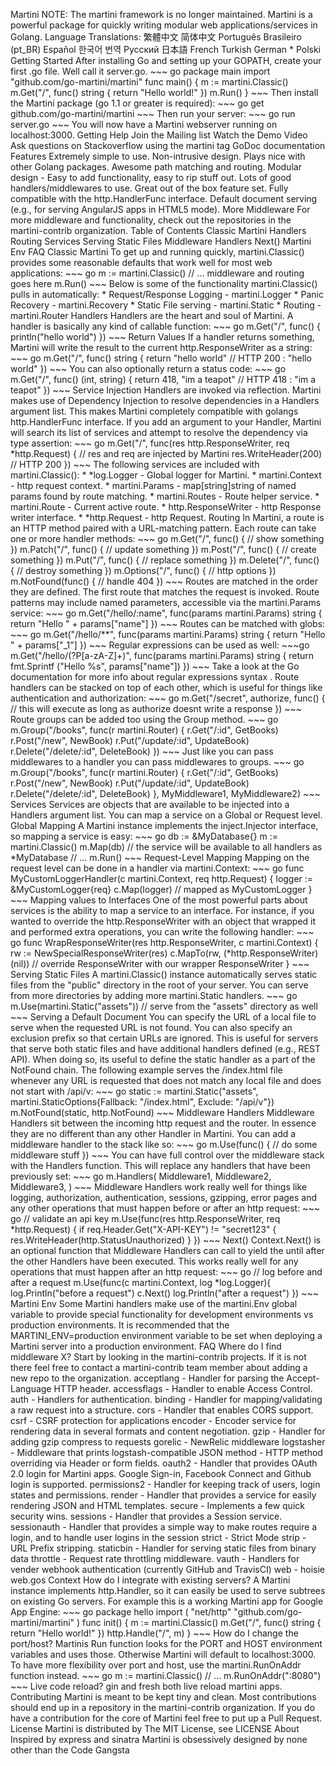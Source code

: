 Martini NOTE: The martini framework is no longer maintained. Martini is a powerful package for quickly writing modular web applications/services in Golang. Language Translations: 繁體中文 简体中文 Português Brasileiro (pt_BR) Español 한국어 번역 Русский 日本語 French Turkish German * Polski Getting Started After installing Go and setting up your GOPATH, create your first .go file. Well call it server.go. ~~~ go package main import "github.com/go-martini/martini" func main() { m := martini.Classic() m.Get("/", func() string { return "Hello world!" }) m.Run() } ~~~ Then install the Martini package (go 1.1 or greater is required): ~~~ go get github.com/go-martini/martini ~~~ Then run your server: ~~~ go run server.go ~~~ You will now have a Martini webserver running on localhost:3000. Getting Help Join the Mailing list Watch the Demo Video Ask questions on Stackoverflow using the martini tag GoDoc documentation Features Extremely simple to use. Non-intrusive design. Plays nice with other Golang packages. Awesome path matching and routing. Modular design - Easy to add functionality, easy to rip stuff out. Lots of good handlers/middlewares to use. Great out of the box feature set. Fully compatible with the http.HandlerFunc interface. Default document serving (e.g., for serving AngularJS apps in HTML5 mode). More Middleware For more middleware and functionality, check out the repositories in the martini-contrib organization. Table of Contents Classic Martini Handlers Routing Services Serving Static Files Middleware Handlers Next() Martini Env FAQ Classic Martini To get up and running quickly, martini.Classic() provides some reasonable defaults that work well for most web applications: ~~~ go m := martini.Classic() // ... middleware and routing goes here m.Run() ~~~ Below is some of the functionality martini.Classic() pulls in automatically: * Request/Response Logging - martini.Logger * Panic Recovery - martini.Recovery * Static File serving - martini.Static * Routing - martini.Router Handlers Handlers are the heart and soul of Martini. A handler is basically any kind of callable function: ~~~ go m.Get("/", func() { println("hello world") }) ~~~ Return Values If a handler returns something, Martini will write the result to the current http.ResponseWriter as a string: ~~~ go m.Get("/", func() string { return "hello world" // HTTP 200 : "hello world" }) ~~~ You can also optionally return a status code: ~~~ go m.Get("/", func() (int, string) { return 418, "im a teapot" // HTTP 418 : "im a teapot" }) ~~~ Service Injection Handlers are invoked via reflection. Martini makes use of Dependency Injection to resolve dependencies in a Handlers argument list. This makes Martini completely compatible with golangs http.HandlerFunc interface. If you add an argument to your Handler, Martini will search its list of services and attempt to resolve the dependency via type assertion: ~~~ go m.Get("/", func(res http.ResponseWriter, req *http.Request) { // res and req are injected by Martini res.WriteHeader(200) // HTTP 200 }) ~~~ The following services are included with martini.Classic(): * *log.Logger - Global logger for Martini. * martini.Context - http request context. * martini.Params - map[string]string of named params found by route matching. * martini.Routes - Route helper service. * martini.Route - Current active route. * http.ResponseWriter - http Response writer interface. * *http.Request - http Request. Routing In Martini, a route is an HTTP method paired with a URL-matching pattern. Each route can take one or more handler methods: ~~~ go m.Get("/", func() { // show something }) m.Patch("/", func() { // update something }) m.Post("/", func() { // create something }) m.Put("/", func() { // replace something }) m.Delete("/", func() { // destroy something }) m.Options("/", func() { // http options }) m.NotFound(func() { // handle 404 }) ~~~ Routes are matched in the order they are defined. The first route that matches the request is invoked. Route patterns may include named parameters, accessible via the martini.Params service: ~~~ go m.Get("/hello/:name", func(params martini.Params) string { return "Hello " + params["name"] }) ~~~ Routes can be matched with globs: ~~~ go m.Get("/hello/**", func(params martini.Params) string { return "Hello " + params["_1"] }) ~~~ Regular expressions can be used as well: ~~~go m.Get("/hello/(?P[a-zA-Z]+)", func(params martini.Params) string { return fmt.Sprintf ("Hello %s", params["name"]) }) ~~~ Take a look at the Go documentation for more info about regular expressions syntax . Route handlers can be stacked on top of each other, which is useful for things like authentication and authorization: ~~~ go m.Get("/secret", authorize, func() { // this will execute as long as authorize doesnt write a response }) ~~~ Route groups can be added too using the Group method. ~~~ go m.Group("/books", func(r martini.Router) { r.Get("/:id", GetBooks) r.Post("/new", NewBook) r.Put("/update/:id", UpdateBook) r.Delete("/delete/:id", DeleteBook) }) ~~~ Just like you can pass middlewares to a handler you can pass middlewares to groups. ~~~ go m.Group("/books", func(r martini.Router) { r.Get("/:id", GetBooks) r.Post("/new", NewBook) r.Put("/update/:id", UpdateBook) r.Delete("/delete/:id", DeleteBook) }, MyMiddleware1, MyMiddleware2) ~~~ Services Services are objects that are available to be injected into a Handlers argument list. You can map a service on a Global or Request level. Global Mapping A Martini instance implements the inject.Injector interface, so mapping a service is easy: ~~~ go db := &MyDatabase{} m := martini.Classic() m.Map(db) // the service will be available to all handlers as *MyDatabase // ... m.Run() ~~~ Request-Level Mapping Mapping on the request level can be done in a handler via martini.Context: ~~~ go func MyCustomLoggerHandler(c martini.Context, req http.Request) { logger := &MyCustomLogger{req} c.Map(logger) // mapped as MyCustomLogger } ~~~ Mapping values to Interfaces One of the most powerful parts about services is the ability to map a service to an interface. For instance, if you wanted to override the http.ResponseWriter with an object that wrapped it and performed extra operations, you can write the following handler: ~~~ go func WrapResponseWriter(res http.ResponseWriter, c martini.Context) { rw := NewSpecialResponseWriter(res) c.MapTo(rw, (*http.ResponseWriter)(nil)) // override ResponseWriter with our wrapper ResponseWriter } ~~~ Serving Static Files A martini.Classic() instance automatically serves static files from the "public" directory in the root of your server. You can serve from more directories by adding more martini.Static handlers. ~~~ go m.Use(martini.Static("assets")) // serve from the "assets" directory as well ~~~ Serving a Default Document You can specify the URL of a local file to serve when the requested URL is not found. You can also specify an exclusion prefix so that certain URLs are ignored. This is useful for servers that serve both static files and have additional handlers defined (e.g., REST API). When doing so, its useful to define the static handler as a part of the NotFound chain. The following example serves the /index.html file whenever any URL is requested that does not match any local file and does not start with /api/v: ~~~ go static := martini.Static("assets", martini.StaticOptions{Fallback: "/index.html", Exclude: "/api/v"}) m.NotFound(static, http.NotFound) ~~~ Middleware Handlers Middleware Handlers sit between the incoming http request and the router. In essence they are no different than any other Handler in Martini. You can add a middleware handler to the stack like so: ~~~ go m.Use(func() { // do some middleware stuff }) ~~~ You can have full control over the middleware stack with the Handlers function. This will replace any handlers that have been previously set: ~~~ go m.Handlers( Middleware1, Middleware2, Middleware3, ) ~~~ Middleware Handlers work really well for things like logging, authorization, authentication, sessions, gzipping, error pages and any other operations that must happen before or after an http request: ~~~ go // validate an api key m.Use(func(res http.ResponseWriter, req *http.Request) { if req.Header.Get("X-API-KEY") != "secret123" { res.WriteHeader(http.StatusUnauthorized) } }) ~~~ Next() Context.Next() is an optional function that Middleware Handlers can call to yield the until after the other Handlers have been executed. This works really well for any operations that must happen after an http request: ~~~ go // log before and after a request m.Use(func(c martini.Context, log *log.Logger){ log.Println("before a request") c.Next() log.Println("after a request") }) ~~~ Martini Env Some Martini handlers make use of the martini.Env global variable to provide special functionality for development environments vs production environments. It is recommended that the MARTINI_ENV=production environment variable to be set when deploying a Martini server into a production environment. FAQ Where do I find middleware X? Start by looking in the martini-contrib projects. If it is not there feel free to contact a martini-contrib team member about adding a new repo to the organization. acceptlang - Handler for parsing the Accept-Language HTTP header. accessflags - Handler to enable Access Control. auth - Handlers for authentication. binding - Handler for mapping/validating a raw request into a structure. cors - Handler that enables CORS support. csrf - CSRF protection for applications encoder - Encoder service for rendering data in several formats and content negotiation. gzip - Handler for adding gzip compress to requests gorelic - NewRelic middleware logstasher - Middleware that prints logstash-compatible JSON method - HTTP method overriding via Header or form fields. oauth2 - Handler that provides OAuth 2.0 login for Martini apps. Google Sign-in, Facebook Connect and Github login is supported. permissions2 - Handler for keeping track of users, login states and permissions. render - Handler that provides a service for easily rendering JSON and HTML templates. secure - Implements a few quick security wins. sessions - Handler that provides a Session service. sessionauth - Handler that provides a simple way to make routes require a login, and to handle user logins in the session strict - Strict Mode strip - URL Prefix stripping. staticbin - Handler for serving static files from binary data throttle - Request rate throttling middleware. vauth - Handlers for vender webhook authentication (currently GitHub and TravisCI) web - hoisie web.gos Context How do I integrate with existing servers? A Martini instance implements http.Handler, so it can easily be used to serve subtrees on existing Go servers. For example this is a working Martini app for Google App Engine: ~~~ go package hello import ( "net/http" "github.com/go-martini/martini" ) func init() { m := martini.Classic() m.Get("/", func() string { return "Hello world!" }) http.Handle("/", m) } ~~~ How do I change the port/host? Martinis Run function looks for the PORT and HOST environment variables and uses those. Otherwise Martini will default to localhost:3000. To have more flexibility over port and host, use the martini.RunOnAddr function instead. ~~~ go m := martini.Classic() // ... m.RunOnAddr(":8080") ~~~ Live code reload? gin and fresh both live reload martini apps. Contributing Martini is meant to be kept tiny and clean. Most contributions should end up in a repository in the martini-contrib organization. If you do have a contribution for the core of Martini feel free to put up a Pull Request. License Martini is distributed by The MIT License, see LICENSE About Inspired by express and sinatra Martini is obsessively designed by none other than the Code Gangsta